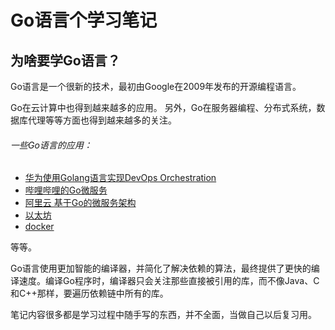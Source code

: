 Go语言个学习笔记
==============================

为啥要学Go语言？
------------------------------

Go语言是一个很新的技术，最初由Google在2009年发布的开源编程语言。

Go在云计算中也得到越来越多的应用。
另外，Go在服务器编程、分布式系统，数据库代理等等方面也得到越来越多的关注。

###### 一些Go语言的应用： 
 - [华为使用Golang语言实现DevOps Orchestration][1]
 - [哔哩哔哩的Go微服务][2]
 - [阿里云 基于Go的微服务架构][3]
 - [以太坊][4]
 - [docker][5]

等等。

Go语言使用更加智能的编译器，并简化了解决依赖的算法，最终提供了更快的编译速度。编译Go程序时，编译器只会关注那些直接被引用的库，而不像Java、C和C++那样，要遍历依赖链中所有的库。

笔记内容很多都是学习过程中随手写的东西，并不全面，当做自己以后复习用。




[1]: https://www.youtube.com/watch?v=_aMuVfQCLfw&index=9&list=PLx_Mc4dJcQbl4qPWbVu86u6owZeiwsErR
[2]: https://i.ytimg.com/vi/wC-EIYJw4nk/hqdefault.jpg?sqp=-oaymwEXCPYBEIoBSFryq4qpAwkIARUAAIhCGAE=&rs=AOn4CLDVIu6bYJwSfPAFiPpo1Zr1NxEiTA 
[3]: https://www.youtube.com/watch?v=KGrWWFbnquU&index=4&list=PLx_Mc4dJcQbl4qPWbVu86u6owZeiwsErR
[4]: https://
[5]: https://
